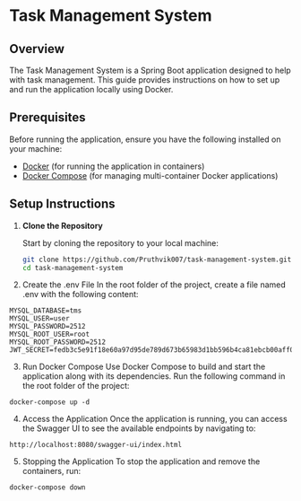 # Task Management System

## Overview

The Task Management System is a Spring Boot application designed to help with task management. This guide provides instructions on how to set up and run the application locally using Docker.

## Prerequisites

Before running the application, ensure you have the following installed on your machine:

- [Docker](https://www.docker.com/products/docker-desktop) (for running the application in containers)
- [Docker Compose](https://docs.docker.com/compose/install/) (for managing multi-container Docker applications)

## Setup Instructions

1. **Clone the Repository**

   Start by cloning the repository to your local machine:

   ```bash
   git clone https://github.com/Pruthvik007/task-management-system.git
   cd task-management-system
2. Create the .env File
   In the root folder of the project, create a file named .env with the following content:
```properties
MYSQL_DATABASE=tms
MYSQL_USER=user
MYSQL_PASSWORD=2512
MYSQL_ROOT_USER=root
MYSQL_ROOT_PASSWORD=2512
JWT_SECRET=fedb3c5e91f18e60a97d95de789d673b65983d1bb596b4ca81ebcb00aff0f509
```
3. Run Docker Compose
   Use Docker Compose to build and start the application along with its dependencies. Run the following command in the root folder of the project:
```
docker-compose up -d
```
4. Access the Application
   Once the application is running, you can access the Swagger UI to see the available endpoints by navigating to:
```
http://localhost:8080/swagger-ui/index.html
```
5. Stopping the Application
   To stop the application and remove the containers, run:
```
docker-compose down
```